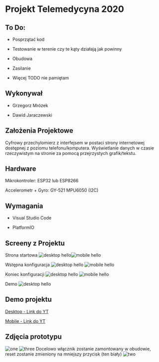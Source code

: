 # Projekt Telemedycyna 2020
## To Do:

* Posprzątać kod

* Testowanie w terenie czy te kąty działają jak powinny

* Obudowa

* Zasilanie

* Więcej TODO nie pamiętam

## Wykonywał

* Grzegorz Mrózek

* Dawid Jaraczewski

## Założenia Projektowe

Cyfrowy przechylomierz z interfejsem w postaci strony internetowej dostępnej z poziomu telefonu/komputera. Wyświetlanie danych w czasie rzeczywistym na stronie za pomocą przejrzystych grafik/tekstu.

## Hardware

Mikrokontroler: ESP32 lub ESP8266

Accelerometr + Gyro: GY-521 MPU6050 (I2C)

## Wymagania

* Visual Studio Code

* PlatformIO

## Screeny z Projektu

Strona startowa
![desktop hello](https://github.com/lpmusicon/projekt-tele-2020/raw/master/strony_projektu/Index.html.jpg)![mobile hello](https://github.com/lpmusicon/projekt-tele-2020/raw/master/strony_projektu/Index.html%20-%20Mobile.jpg)


Wstępna konfiguracja
![desktop hello](https://github.com/lpmusicon/projekt-tele-2020/raw/master/strony_projektu/InitialConfig.html.jpg)
![mobile hello](https://github.com/lpmusicon/projekt-tele-2020/raw/master/strony_projektu/InitialConfig.html%20-%20Mobile.jpg)

Koniec konfiguracji
![desktop hello](https://github.com/lpmusicon/projekt-tele-2020/raw/master/strony_projektu/ReadyState.html.jpg)
![mobile hello](https://github.com/lpmusicon/projekt-tele-2020/raw/master/strony_projektu/ReadyState.html%20-%20Mobile.jpg)

Demo
![desktop hello](https://github.com/lpmusicon/projekt-tele-2020/raw/master/strony_projektu/Monitor.html.jpg)

## Demo projektu

[Desktop - Link do YT](https://youtu.be/ZyD4n2Tz6_g)

[Mobile - Link do YT](https://youtu.be/utj7uPsy1PE)

## Zdjęcia prototypu

![one](https://github.com/lpmusicon/projekt-tele-2020/raw/master/zdjecia_projektu/one.jpg)
![three](https://github.com/lpmusicon/projekt-tele-2020/raw/master/zdjecia_projektu/three.jpg)
Docelowo włącznik zostanie zamontowany w obudowie, reset zostanie zmieniony na mniejszy przycisk (ten biały)
![two](https://github.com/lpmusicon/projekt-tele-2020/raw/master/zdjecia_projektu/two.jpg)
